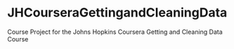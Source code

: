 # JHCourseraGettingandCleaningData
Course Project for the Johns Hopkins Coursera Getting and Cleaning Data Course
